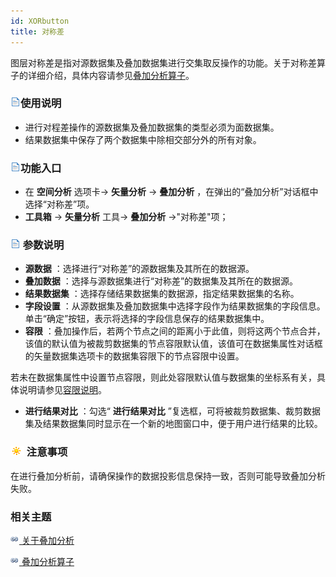 ```yaml
---
id: XORbutton
title: 对称差
---
```

图层对称差是指对源数据集及叠加数据集进行交集取反操作的功能。关于对称差算子的详细介绍，具体内容请参见[叠加分析算子](Overlayoperation)。

### ![](../../../img/read.gif)使用说明

  * 进行对程差操作的源数据集及叠加数据集的类型必须为面数据集。
  * 结果数据集中保存了两个数据集中除相交部分外的所有对象。

### ![](../../../img/read.gif)功能入口

  * 在 **空间分析** 选项卡-> **矢量分析** -> **叠加分析** ，在弹出的“叠加分析”对话框中选择“对称差”项。
  * **工具箱** -> **矢量分析** 工具-> **叠加分析** ->"对称差"项；

### ![](../../../img/read.gif) 参数说明

  * **源数据** ：选择进行“对称差”的源数据集及其所在的数据源。
  * **叠加数据** ：选择与源数据集进行“对称差”的数据集及其所在的数据源。 
  * **结果数据集** ：选择存储结果数据集的数据源，指定结果数据集的名称。
  * **字段设置** ：从源数据集及叠加数据集中选择字段作为结果数据集的字段信息。单击“确定”按钮，表示将选择的字段信息保存的结果数据集中。
  * **容限** ：叠加操作后，若两个节点之间的距离小于此值，则将这两个节点合并，该值的默认值为被裁剪数据集的节点容限默认值，该值可在数据集属性对话框的矢量数据集选项卡的数据集容限下的节点容限中设置。

若未在数据集属性中设置节点容限，则此处容限默认值与数据集的坐标系有关，具体说明请参见[容限说明](../../../DataProcessing/Tolerance)。

  * **进行结果对比** ：勾选“ **进行结果对比** ”复选框，可将被裁剪数据集、裁剪数据集及结果数据集同时显示在一个新的地图窗口中，便于用户进行结果的比较。

### ![](../../../img/note.png) 注意事项

在进行叠加分析前，请确保操作的数据投影信息保持一致，否则可能导致叠加分析失败。

###  相关主题

![](../../../img/smalltitle.png)[ 关于叠加分析](AboutOverlay)

![](../../../img/smalltitle.png)[ 叠加分析算子](Overlayoperation)
